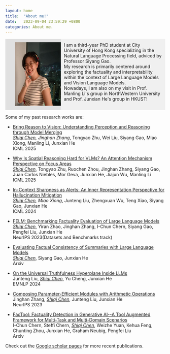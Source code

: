 ```yaml
---
layout: home
title:  "About me!"
date:   2023-09-04 23:59:29 +0800
categories: About me.
---
```


<div style="display: flex;">
  <div style="flex: 1; padding: 10px; background-color: #e0e0e0;">
     <!-- ![](../image/me.jpeg) -->
     <img src="./image/me.jpeg" alt="Your Image" style="width: 200px; height: 200px; margin-left: 20px;">

  </div>
  <div style="flex: 2; padding: 10px; background-color:#f0f0f0 ;">
    I am a third-year PhD student at City University of Hong Kong specializing in the Natural Language Processing field, adviced by Professor Siyang Gao.<br>My research is primarily centered around exploring the factuality and interpretability within the context of Large Language Models and Vision Language Models.<br> Nowadays, I am also on my visit in Prof. Manling Li's group in NorthWestern University and Prof. Junxian He's group in HKUST!
  </div>
</div>


Some of my past research works are:

* [Bring Reason to Vision: Understanding Perception and Reasoning through Model Merging](https://arxiv.org/abs/2505.05464)<br>
  *<u>Shiqi Chen*</u>*, Jinghan Zhang*, Tongyao Zhu, Wei Liu, Siyang Gao, Miao Xiong, Manling Li, Junxian He<br>
  ICML 2025

* [Why Is Spatial Reasoning Hard for VLMs? An Attention Mechanism Perspective on Focus Areas](https://arxiv.org/abs/2503.01773)<br>
  *<u>Shiqi Chen</u>*, Tongyao Zhu, Ruochen Zhou, Jinghan Zhang, Siyang Gao, Juan Carlos Niebles, Mor Geva, Junxian He, Jiajun Wu, Manling Li<br>
  ICML 2025

* [In-Context Sharpness as Alerts: An Inner Representation Perspective for
Hallucination Mitigation](https://arxiv.org/abs/2403.01548)<br>
  *<u>Shiqi Chen*</u>*, Miao Xiong*, Junteng Liu, Zhengxuan Wu, Teng Xiao, Siyang Gao, Junxian He<br>
  ICML 2024
  
* [FELM: Benchmarking Factuality Evaluation of Large Language Models](https://arxiv.org/abs/2310.00741)<br>
  *<u>Shiqi Chen</u>*, Yiran Zhao, Jinghan Zhang, I-Chun Chern, Siyang Gao, Pengfei Liu, Junxian He<br>
  NeurIPS 2023(Datasets and Benchmarks track)
  
* [Evaluating Factual Consistency of Summaries with Large Language Models](https://arxiv.org/abs/2305.14069)<br>
  *<u>Shiqi Chen</u>*, Siyang Gao, Junxian He<br>
  Arxiv

* [On the Universal Truthfulness Hyperplane Inside LLMs](https://arxiv.org/abs/2407.08582)<br>
  Junteng Liu, *<u>Shiqi Chen</u>*, Yu Cheng, Junxian He<br>
  EMNLP 2024

* [Composing Parameter-Efficient Modules with Arithmetic Operations](https://arxiv.org/abs/2306.14870)<br>
  Jinghan Zhang, *<u>Shiqi Chen</u>*, Junteng Liu, Junxian He<br>
  NeurIPS 2023

* [FacTool: Factuality Detection in Generative AI--A Tool Augmented Framework for Multi-Task and Multi-Domain Scenarios](https://arxiv.org/abs/2307.13528)<br>
  I-Chun Chern, Steffi Chern, *<u>Shiqi Chen</u>*, Weizhe Yuan, Kehua Feng, Chunting Zhou, Junxian He, Graham Neubig, Pengfei Liu<br>
  Arxiv

Check out the [Google scholar pages] for more recent publications.

[Google scholar pages]: https://scholar.google.com/citations?user=4Tg7zOMAAAAJ&hl=zh-CN
